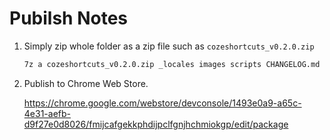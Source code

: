 # Pubilsh Notes

1. Simply zip whole folder as a zip file such as `cozeshortcuts_v0.2.0.zip`

    ```sh
    7z a cozeshortcuts_v0.2.0.zip _locales images scripts CHANGELOG.md manifest.json README.md
    ```

2. Publish to Chrome Web Store.

    <https://chrome.google.com/webstore/devconsole/1493e0a9-a65c-4e31-aefb-d9f27e0d8026/fmijcafgekkphdijpclfgnjhchmiokgp/edit/package>